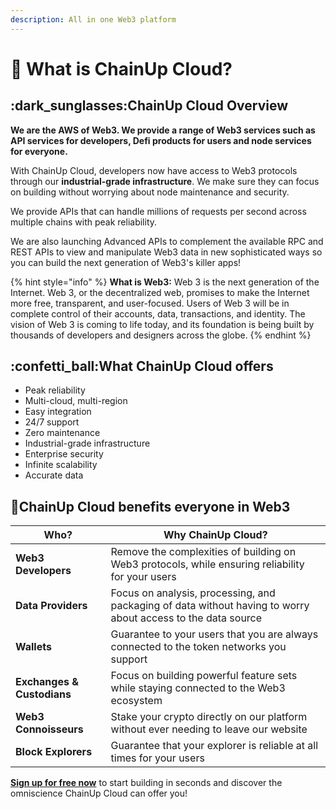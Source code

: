 ```yaml
---
description: All in one Web3 platform
---
```


# 🔎 What is ChainUp Cloud?

## :dark\_sunglasses:ChainUp Cloud Overview

**We are the AWS of Web3. We provide a range of Web3 services such as API services for developers, Defi products for users and node services for everyone.**

With ChainUp Cloud, developers now have access to Web3 protocols through our **industrial-grade infrastructure**. We make sure they can focus on building without worrying about node maintenance and security.

We provide APIs that can handle millions of requests per second across multiple chains with peak reliability.

We are also launching Advanced APIs to complement the available RPC and REST APIs to view and manipulate Web3 data in new sophisticated ways so you can build the next generation of Web3's killer apps!

{% hint style="info" %}
**What is Web3:** Web 3 is the next generation of the Internet. Web 3, or the decentralized web, promises to make the Internet more free, transparent, and user-focused. Users of Web 3 will be in complete control of their accounts, data, transactions, and identity. The vision of Web 3 is coming to life today, and its foundation is being built by thousands of developers and designers across the globe.
{% endhint %}

## :confetti\_ball:What ChainUp Cloud offers

* Peak reliability
* Multi-cloud, multi-region
* Easy integration
* 24/7 support
* Zero maintenance
* Industrial-grade infrastructure
* Enterprise security
* Infinite scalability
* Accurate data

## :gift:ChainUp Cloud **benefits everyone in Web3**

| Who?                       | Why ChainUp Cloud?                                                                                           |
| -------------------------- | ------------------------------------------------------------------------------------------------------------ |
| **Web3 Developers**        | Remove the complexities of building on Web3 protocols, while ensuring reliability for your users             |
| **Data Providers**         | Focus on analysis, processing, and packaging of data without having to worry about access to the data source |
| **Wallets**                | Guarantee to your users that you are always connected to the token networks you support                      |
| **Exchanges & Custodians** | Focus on building powerful feature sets while staying connected to the Web3 ecosystem                        |
| **Web3 Connoisseurs**      | Stake your crypto directly on our platform without ever needing to leave our website                         |
| **Block Explorers**        | Guarantee that your explorer is reliable at all times for your users                                         |

[**Sign up for free now**](https://app.chainupcloud.com/register) to start building in seconds and discover the omniscience ChainUp Cloud can offer you!
